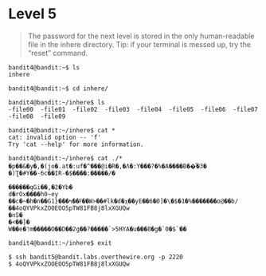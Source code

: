 # Level 5
> The password for the next level is stored in the only human-readable file in the inhere directory. Tip: if your terminal is messed up, try the “reset” command.

```shell
bandit4@bandit:~$ ls
inhere

bandit4@bandit:~$ cd inhere/

bandit4@bandit:~/inhere$ ls
-file00  -file01  -file02  -file03  -file04  -file05  -file06  -file07  -file08  -file09

bandit4@bandit:~/inhere$ cat *
cat: invalid option -- 'f'
Try 'cat --help' for more information.

bandit4@bandit:~/inhere$ cat ./*
�p��&�y�,�(jo�.at�:uf�^���@i�R�,�Λ�:Y���?�%�A����B��ͩ�3�	�)Ʈ�#Y��-6c��IR-�$����:�����/�
                                                                                      ������qGi��,�2�Yb�
dۙ�rOx����h0~ey
��c�~�h�n��G1}���ߓ��ߤ��W>��#lk�d�ܮ��yE��6�0]�\�$�1�%�������o@��b/��4oQYVPkxZOOEOO5pTW81FB8j8lxXGUQw
�nS�
�<��]�
W��e�˥m�����O��D��2g��?�����`>5HYA�u���8�g�`0�$`��
```
```shell
bandit4@bandit:~/inhere$ exit

$ ssh bandit5@bandit.labs.overthewire.org -p 2220
$ 4oQYVPkxZOOEOO5pTW81FB8j8lxXGUQw
```
